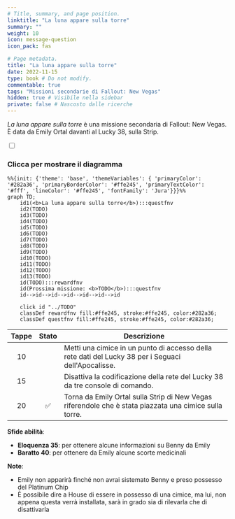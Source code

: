 ```yaml
---
# Title, summary, and page position.
linktitle: "La luna appare sulla torre"
summary: ""
weight: 10
icon: message-question
icon_pack: fas

# Page metadata.
title: "La luna appare sulla torre"
date: 2022-11-15
type: book # Do not modify.
commentable: true
tags: "Missioni secondarie di Fallout: New Vegas"
hidden: true # Visibile nella sidebar
private: false # Nascosto dalle ricerche
---
```


<div class="fnv">


*La luna appare sulla torre* è una missione secondaria di Fallout: New Vegas. È data da Emily Ortal davanti al Lucky 38, sulla Strip.


<section class="chart-collapse">
<input type="checkbox" name="collapse2" id="handle2">
<h3 class="handle">
<label for="handle2">Clicca per mostrare il diagramma</label>
</h3>
<div class="content">

```mermaid
%%{init: {'theme': 'base', 'themeVariables': { 'primaryColor': '#282a36', 'primaryBorderColor': '#ffe245', 'primaryTextColor': '#fff', 'lineColor': '#ffe245', 'fontFamily': 'Jura'}}}%%
graph TD;
    id1(<b>La luna appare sulla torre</b>):::questfnv
    id2(TODO)
    id3(TODO)
    id4(TODO)
    id5(TODO)
    id6(TODO)
    id7(TODO) 
    id8(TODO)
    id9(TODO)
    id10(TODO)
    id11(TODO)
    id12(TODO)
    id13(TODO) 
    id(TODO):::rewardfnv
    id(Prossima missione: <b>TODO</b>):::questfnv
    id-->id-->id-->id-->id-->id-->id
    
    click id "../TODO"
    classDef rewardfnv fill:#ffe245, stroke:#ffe245, color:#282a36;
    classDef questfnv fill:#ffe245, stroke:#ffe245, color:#282a36;
```

</div>
</section>

| Tappe |       Stato        | Descrizione |
|:-----:|:------------------:| ----------- |
|                           10                          |            | Metti una cimice in un punto di accesso della rete dati del Lucky 38 per i Seguaci dell'Apocalisse.                                                                         |
|                           15                          |            | Disattiva la codificazione della rete del Lucky 38 da tre console di comando.                                                                                               |
|                           20                          | :white_check_mark: | Torna da Emily Ortal sulla Strip di New Vegas riferendole che è stata piazzata una cimice sulla torre.                                                                      |



**Sfide abilità**:
- **Eloquenza 35**: per ottenere alcune informazioni su Benny da Emily
- **Baratto 40**: per ottenere da Emily alcune scorte medicinali



**Note**:
- Emily non apparirà finché non avrai sistemato Benny e preso possesso del Platinum Chip
- È possibile dire a House di essere in possesso di una cimice, ma lui, non appena questa verrà installata, sarà in grado sia di rilevarla che di disattivarla 


</div>


